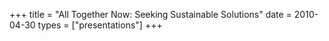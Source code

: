+++
title = "All Together Now: Seeking Sustainable Solutions"
date = 2010-04-30
types = ["presentations"]
+++
